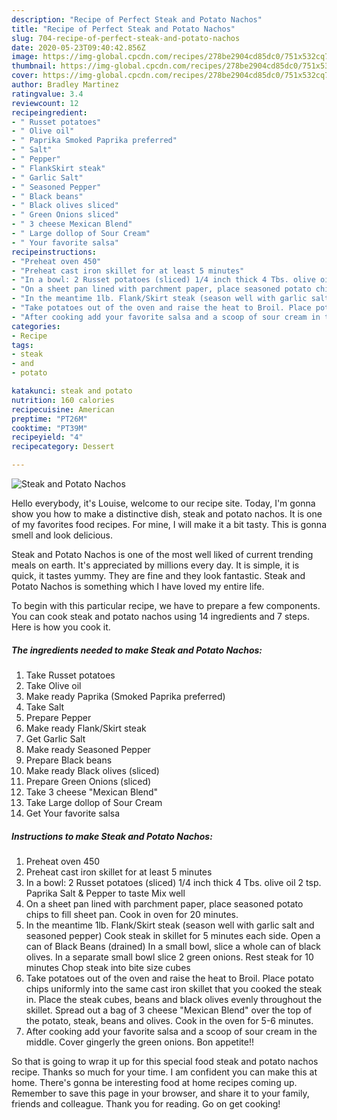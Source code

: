 ```yaml
---
description: "Recipe of Perfect Steak and Potato Nachos"
title: "Recipe of Perfect Steak and Potato Nachos"
slug: 704-recipe-of-perfect-steak-and-potato-nachos
date: 2020-05-23T09:40:42.856Z
image: https://img-global.cpcdn.com/recipes/278be2904cd85dc0/751x532cq70/steak-and-potato-nachos-recipe-main-photo.jpg
thumbnail: https://img-global.cpcdn.com/recipes/278be2904cd85dc0/751x532cq70/steak-and-potato-nachos-recipe-main-photo.jpg
cover: https://img-global.cpcdn.com/recipes/278be2904cd85dc0/751x532cq70/steak-and-potato-nachos-recipe-main-photo.jpg
author: Bradley Martinez
ratingvalue: 3.4
reviewcount: 12
recipeingredient:
- " Russet potatoes"
- " Olive oil"
- " Paprika Smoked Paprika preferred"
- " Salt"
- " Pepper"
- " FlankSkirt steak"
- " Garlic Salt"
- " Seasoned Pepper"
- " Black beans"
- " Black olives sliced"
- " Green Onions sliced"
- " 3 cheese Mexican Blend"
- " Large dollop of Sour Cream"
- " Your favorite salsa"
recipeinstructions:
- "Preheat oven 450"
- "Preheat cast iron skillet for at least 5 minutes"
- "In a bowl: 2 Russet potatoes (sliced) 1/4 inch thick 4 Tbs. olive oil 2 tsp. Paprika Salt &amp; Pepper to taste Mix well"
- "On a sheet pan lined with parchment paper, place seasoned potato chips to fill sheet pan. Cook in oven for 20 minutes."
- "In the meantime 1lb. Flank/Skirt steak (season well with garlic salt and seasoned pepper) Cook steak in skillet for 5 minutes each side. Open a can of Black Beans (drained) In a small bowl, slice a whole can of black olives. In a separate small bowl slice 2 green onions. Rest steak for 10 minutes Chop steak into bite size cubes"
- "Take potatoes out of the oven and raise the heat to Broil. Place potato chips uniformly into the same cast iron skillet that you cooked the steak in. Place the steak cubes, beans and black olives evenly throughout the skillet. Spread out a bag of 3 cheese &#34;Mexican Blend&#34; over the top of the potato, steak, beans and olives. Cook in the oven for 5-6 minutes."
- "After cooking add your favorite salsa and a scoop of sour cream in the middle. Cover gingerly the green onions. Bon appetite!!"
categories:
- Recipe
tags:
- steak
- and
- potato

katakunci: steak and potato 
nutrition: 160 calories
recipecuisine: American
preptime: "PT26M"
cooktime: "PT39M"
recipeyield: "4"
recipecategory: Dessert

---
```



![Steak and Potato Nachos](https://img-global.cpcdn.com/recipes/278be2904cd85dc0/751x532cq70/steak-and-potato-nachos-recipe-main-photo.jpg)

Hello everybody, it's Louise, welcome to our recipe site. Today, I'm gonna show you how to make a distinctive dish, steak and potato nachos. It is one of my favorites food recipes. For mine, I will make it a bit tasty. This is gonna smell and look delicious.

Steak and Potato Nachos is one of the most well liked of current trending meals on earth. It's appreciated by millions every day. It is simple, it is quick, it tastes yummy. They are fine and they look fantastic. Steak and Potato Nachos is something which I have loved my entire life.




To begin with this particular recipe, we have to prepare a few components. You can cook steak and potato nachos using 14 ingredients and 7 steps. Here is how you cook it.

<!--inarticleads1-->

##### The ingredients needed to make Steak and Potato Nachos:

1. Take  Russet potatoes
1. Take  Olive oil
1. Make ready  Paprika (Smoked Paprika preferred)
1. Take  Salt
1. Prepare  Pepper
1. Make ready  Flank/Skirt steak
1. Get  Garlic Salt
1. Make ready  Seasoned Pepper
1. Prepare  Black beans
1. Make ready  Black olives (sliced)
1. Prepare  Green Onions (sliced)
1. Take  3 cheese &#34;Mexican Blend&#34;
1. Take  Large dollop of Sour Cream
1. Get  Your favorite salsa




<!--inarticleads2-->

##### Instructions to make Steak and Potato Nachos:

1. Preheat oven 450
1. Preheat cast iron skillet for at least 5 minutes
1. In a bowl: 2 Russet potatoes (sliced) 1/4 inch thick 4 Tbs. olive oil 2 tsp. Paprika Salt &amp; Pepper to taste Mix well
1. On a sheet pan lined with parchment paper, place seasoned potato chips to fill sheet pan. Cook in oven for 20 minutes.
1. In the meantime 1lb. Flank/Skirt steak (season well with garlic salt and seasoned pepper) Cook steak in skillet for 5 minutes each side. Open a can of Black Beans (drained) In a small bowl, slice a whole can of black olives. In a separate small bowl slice 2 green onions. Rest steak for 10 minutes Chop steak into bite size cubes
1. Take potatoes out of the oven and raise the heat to Broil. Place potato chips uniformly into the same cast iron skillet that you cooked the steak in. Place the steak cubes, beans and black olives evenly throughout the skillet. Spread out a bag of 3 cheese &#34;Mexican Blend&#34; over the top of the potato, steak, beans and olives. Cook in the oven for 5-6 minutes.
1. After cooking add your favorite salsa and a scoop of sour cream in the middle. Cover gingerly the green onions. Bon appetite!!




So that is going to wrap it up for this special food steak and potato nachos recipe. Thanks so much for your time. I am confident you can make this at home. There's gonna be interesting food at home recipes coming up. Remember to save this page in your browser, and share it to your family, friends and colleague. Thank you for reading. Go on get cooking!
